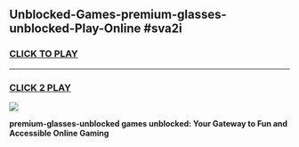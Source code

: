 
## Unblocked-Games-premium-glasses-unblocked-Play-Online #sva2i
<h3>
<a href="https://news.freeplayer.one?title=premium-glasses-unblocked&ref=3">CLICK TO PLAY</a></h3>
<hr>

<h3>
<a href="https://news.freeplayer.one?title=premium-glasses-unblocked&ref=3">CLICK 2 PLAY</a>
  
</h3>

<a href="https://news.freeplayer.one?title=premium-glasses-unblocked&ref=3"><img src="https://clearcache.store/games.png"></a>


**premium-glasses-unblocked games unblocked: Your Gateway to Fun and Accessible Online Gaming**
